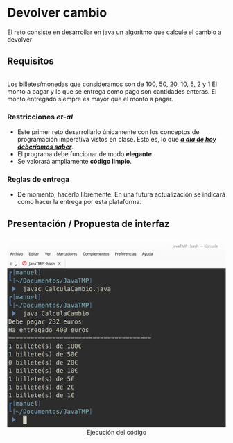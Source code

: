# Devolver cambio

El reto consiste en desarrollar en java un algoritmo que calcule el cambio a devolver

## Requisitos

| |
|-|
Los billetes/monedas que consideramos son de 100, 50, 20, 10, 5, 2 y 1
El monto a pagar y lo que se entrega como pago son cantidades enteras.
El monto entregado siempre es mayor que el monto a pagar.


### Restricciones *et-al*

- Este primer reto desarrollarlo únicamente con los conceptos de programación imperativa vistos en clase. Esto es, lo que ***[a día de hoy deberíamos saber](/temario/aDiaDeHoy.md)***.
- El programa debe funcionar de modo **elegante**.
- Se valorará ampliamente **código limpio**.

### Reglas de entrega

- De momento, hacerlo libremente. En una futura actualización se indicará como hacer la entrega por esta plataforma.

## Presentación / Propuesta de interfaz

<div align="center">

| |
|:-:|
![](/imagenes/CalculaCambio001.png)
Ejecución del código

</div>
